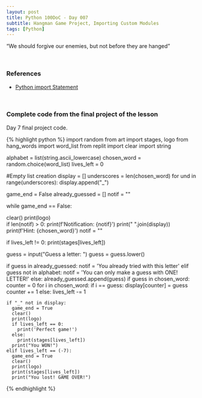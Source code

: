 ```yaml
---
layout: post
title: Python 100DoC - Day 007
subtitle: Hangman Game Project, Importing Custom Modules
tags: [Python]
---
```



“We should forgive our enemies, but not before they are hanged”



&nbsp;
### References
- [Python import Statement](https://www.askpython.com/python/python-import-statement)



&nbsp;
### Complete code from the final project of the lesson

Day 7 final project code.

{% highlight python %}
import random
from art import stages, logo
from hang_words import word_list
from replit import clear
import string

alphabet = list(string.ascii_lowercase)
chosen_word = random.choice(word_list)
lives_left = 0

#Empty list creation
display = []
underscores = len(chosen_word)
for und in range(underscores):
  display.append("_")

game_end = False
already_guessed = []
notif = ""

while game_end == False:

  clear()
  print(logo)       
  if len(notif) > 0:
    print(f'Notification: {notif}')
  print(" ".join(display))
  print(f'Hint: {chosen_word}')
  notif = ""
  
  if lives_left != 0:
    print(stages[lives_left])
  
  guess = input("Guess a letter: ")
  guess = guess.lower()
  
  if guess in already_guessed:
    notif = 'You already tried with this letter'
  elif guess not in alphabet:
    notif = 'You can only make a guess with ONE! LETTER!'
  else:
    already_guessed.append(guess)
    if guess in chosen_word:
      counter = 0
      for i in chosen_word:
        if i == guess:
          display[counter] = guess
        counter += 1
    else:
      lives_left -= 1
  
    if "_" not in display:
      game_end = True
      clear()
      print(logo)
      if lives_left == 0:
        print('Perfect game!')
      else:
        print(stages[lives_left])
      print("You WON!")
    elif lives_left == (-7):
      game_end = True
      clear()
      print(logo)
      print(stages[lives_left])
      print("You lost! GAME OVER!")
{% endhighlight %}